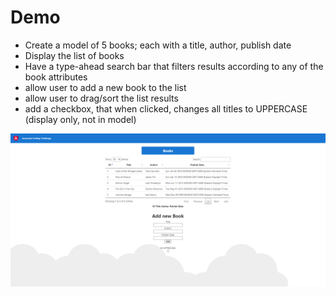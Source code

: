 # Demo

- Create a model of 5 books; each with a title, author, publish date
- Display the list of books
- Have a type-ahead search bar that filters results according to any of the book attributes
- allow user to add a new book to the list
- allow user to drag/sort the list results
- add a checkbox, that when clicked, changes all titles to UPPERCASE (display only, not in model)

![](./images/Capture.png)
